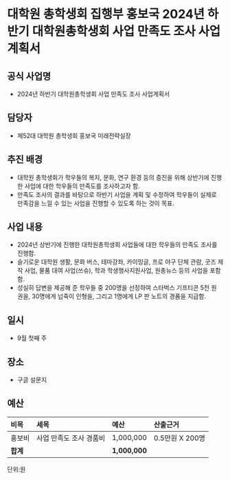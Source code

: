대학원 총학생회 집행부 홍보국 2024년 하반기 대학원총학생회 사업 만족도 조사 사업계획서
===

## 공식 사업명
- 2024년 하반기 대학원총학생회 사업 만족도 조사 사업계획서

## 담당자
- 제52대 대학원 총학생회 홍보국 미래전략실장

## 추진 배경
- 대학원 총학생회가 학우들의 복지, 문화, 연구 환경 등의 증진을 위해 상반기에 진행한 사업에 대한 학우들의 만족도를 조사하고자 함.
- 만족도 조사의 결과를 바탕으로 하반기 사업을 계획 및 수정하여 학우들이 실제로 만족감을 느낄 수 있는 사업을 진행할 수 있도록 하는 것이 목표.


## 사업 내용
- 2024년 상반기에 진행한 대학원총학생회 사업들에 대한 학우들의 만족도 조사를 진행함.
- 슬기로운 대학원 생활, 문화 버스, 테마강좌, 카이밍글, 프로 야구 단체 관람, 굿즈 제작 사업, 물품 대여 사업(쓰슈), 학과 학생행사지원사업, 원총뉴스 등의 사업을 포함함. 
- 성실히 답변을 제공해 준 학우들 중 200명을 선정하여 스타벅스 기프티콘 5천 원 권을, 30명에게 넙죽이 인형을, 그리고 1명에게 LP 판 노트의 경품을 지급함.


## 일시
- 9월 첫째 주

## 장소
- 구글 설문지

## 예산
| 비목       | 세목          | 예산       | 산출근거                 |
|:-----------|:--------------|:-----------|:-------------------------|
| 홍보비   | 사업 만족도 조사 경품비 | 1,000,000  | 0.5만원 X 200명 |
| **합계**       |               | **1,000,000** |                          |

단위:원
